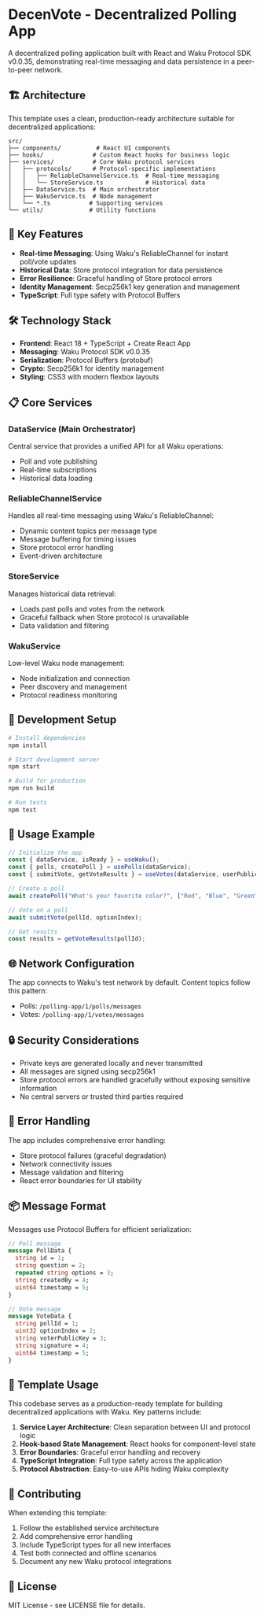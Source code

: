 # DecenVote - Decentralized Polling App

A decentralized polling application built with React and Waku Protocol SDK v0.0.35, demonstrating real-time messaging and data persistence in a peer-to-peer network.

## 🏗️ Architecture

This template uses a clean, production-ready architecture suitable for decentralized applications:

```
src/
├── components/          # React UI components
├── hooks/              # Custom React hooks for business logic
├── services/           # Core Waku protocol services
│   ├── protocols/      # Protocol-specific implementations
│   │   ├── ReliableChannelService.ts  # Real-time messaging
│   │   └── StoreService.ts            # Historical data
│   ├── DataService.ts  # Main orchestrator
│   ├── WakuService.ts  # Node management
│   └── *.ts           # Supporting services
└── utils/             # Utility functions
```

## 🚀 Key Features

- **Real-time Messaging**: Using Waku's ReliableChannel for instant poll/vote updates
- **Historical Data**: Store protocol integration for data persistence
- **Error Resilience**: Graceful handling of Store protocol errors
- **Identity Management**: Secp256k1 key generation and management
- **TypeScript**: Full type safety with Protocol Buffers

## 🛠️ Technology Stack

- **Frontend**: React 18 + TypeScript + Create React App
- **Messaging**: Waku Protocol SDK v0.0.35
- **Serialization**: Protocol Buffers (protobuf)
- **Crypto**: Secp256k1 for identity management
- **Styling**: CSS3 with modern flexbox layouts

## 📋 Core Services

### DataService (Main Orchestrator)
Central service that provides a unified API for all Waku operations:
- Poll and vote publishing
- Real-time subscriptions
- Historical data loading

### ReliableChannelService
Handles all real-time messaging using Waku's ReliableChannel:
- Dynamic content topics per message type
- Message buffering for timing issues
- Store protocol error handling
- Event-driven architecture

### StoreService
Manages historical data retrieval:
- Loads past polls and votes from the network
- Graceful fallback when Store protocol is unavailable
- Data validation and filtering

### WakuService
Low-level Waku node management:
- Node initialization and connection
- Peer discovery and management
- Protocol readiness monitoring

## 🔧 Development Setup

```bash
# Install dependencies
npm install

# Start development server
npm start

# Build for production
npm run build

# Run tests
npm test
```

## 📝 Usage Example

```typescript
// Initialize the app
const { dataService, isReady } = useWaku();
const { polls, createPoll } = usePolls(dataService);
const { submitVote, getVoteResults } = useVotes(dataService, userPublicKey);

// Create a poll
await createPoll("What's your favorite color?", ["Red", "Blue", "Green"]);

// Vote on a poll
await submitVote(pollId, optionIndex);

// Get results
const results = getVoteResults(pollId);
```

## 🌐 Network Configuration

The app connects to Waku's test network by default. Content topics follow this pattern:
- Polls: `/polling-app/1/polls/messages`
- Votes: `/polling-app/1/votes/messages`

## 🔒 Security Considerations

- Private keys are generated locally and never transmitted
- All messages are signed using secp256k1
- Store protocol errors are handled gracefully without exposing sensitive information
- No central servers or trusted third parties required

## 🧪 Error Handling

The app includes comprehensive error handling:
- Store protocol failures (graceful degradation)
- Network connectivity issues
- Message validation and filtering
- React error boundaries for UI stability

## 📦 Message Format

Messages use Protocol Buffers for efficient serialization:

```protobuf
// Poll message
message PollData {
  string id = 1;
  string question = 2;
  repeated string options = 3;
  string createdBy = 4;
  uint64 timestamp = 5;
}

// Vote message
message VoteData {
  string pollId = 1;
  uint32 optionIndex = 2;
  string voterPublicKey = 3;
  string signature = 4;
  uint64 timestamp = 5;
}
```

## 🎯 Template Usage

This codebase serves as a production-ready template for building decentralized applications with Waku. Key patterns include:

1. **Service Layer Architecture**: Clean separation between UI and protocol logic
2. **Hook-based State Management**: React hooks for component-level state
3. **Error Boundaries**: Graceful error handling and recovery
4. **TypeScript Integration**: Full type safety across the application
5. **Protocol Abstraction**: Easy-to-use APIs hiding Waku complexity

## 🤝 Contributing

When extending this template:
1. Follow the established service architecture
2. Add comprehensive error handling
3. Include TypeScript types for all new interfaces
4. Test both connected and offline scenarios
5. Document any new Waku protocol integrations

## 📄 License

MIT License - see LICENSE file for details.
